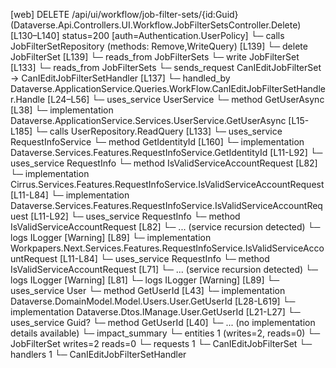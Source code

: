 [web] DELETE /api/ui/workflow/job-filter-sets/{id:Guid}  (Dataverse.Api.Controllers.UI.Workflow.JobFilterSetsController.Delete)  [L130–L140] status=200 [auth=Authentication.UserPolicy]
  └─ calls JobFilterSetRepository (methods: Remove,WriteQuery) [L139]
  └─ delete JobFilterSet [L139]
    └─ reads_from JobFilterSets
  └─ write JobFilterSet [L133]
    └─ reads_from JobFilterSets
  └─ sends_request CanIEditJobFilterSet -> CanIEditJobFilterSetHandler [L137]
    └─ handled_by Dataverse.ApplicationService.Queries.WorkFlow.CanIEditJobFilterSetHandler.Handle [L24–L56]
      └─ uses_service UserService
        └─ method GetUserAsync [L38]
          └─ implementation Dataverse.ApplicationService.Services.UserService.GetUserAsync [L15-L185]
            └─ calls UserRepository.ReadQuery [L133]
            └─ uses_service RequestInfoService
              └─ method GetIdentityId [L160]
                └─ implementation Dataverse.Services.Features.RequestInfoService.GetIdentityId [L11-L92]
                  └─ uses_service RequestInfo
                    └─ method IsValidServiceAccountRequest [L82]
                      └─ implementation Cirrus.Services.Features.RequestInfoService.IsValidServiceAccountRequest [L11-L84]
                      └─ implementation Dataverse.Services.Features.RequestInfoService.IsValidServiceAccountRequest [L11-L92]
                        └─ uses_service RequestInfo
                          └─ method IsValidServiceAccountRequest [L82]
                            └─ ... (service recursion detected)
                        └─ logs ILogger<IRequestInfoService> [Warning] [L89]
                      └─ implementation Workpapers.Next.Services.Features.RequestInfoService.IsValidServiceAccountRequest [L11-L84]
                        └─ uses_service RequestInfo
                          └─ method IsValidServiceAccountRequest [L71]
                            └─ ... (service recursion detected)
                        └─ logs ILogger<IRequestInfoService> [Warning] [L81]
                  └─ logs ILogger<IRequestInfoService> [Warning] [L89]
            └─ uses_service User
              └─ method GetUserId [L43]
                └─ implementation Dataverse.DomainModel.Model.Users.User.GetUserId [L28-L619]
                └─ implementation Dataverse.Dtos.IManage.User.GetUserId [L21-L27]
            └─ uses_service Guid?
              └─ method GetUserId [L40]
                └─ ... (no implementation details available)
  └─ impact_summary
    └─ entities 1 (writes=2, reads=0)
      └─ JobFilterSet writes=2 reads=0
    └─ requests 1
      └─ CanIEditJobFilterSet
    └─ handlers 1
      └─ CanIEditJobFilterSetHandler

